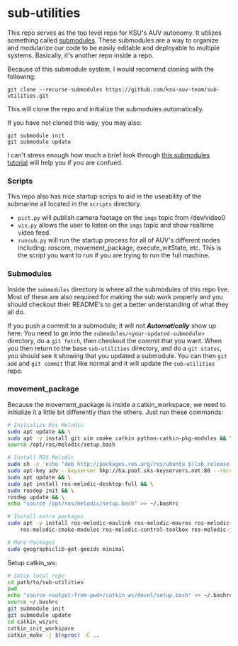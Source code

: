 # sub-utilities
This repo serves as the top level repo for KSU's AUV autonomy. It utilizes something called [submodules](https://git-scm.com/book/en/v2/Git-Tools-Submodules). These submodules are a way to organize and modularize our code to be easily editable and deployable to multiple systems. Basically, it's another repo inside a repo.

Because of this submodule system, I would recomend cloning with the following:
```
git clone --recurse-submodules https://github.com/ksu-auv-team/sub-utilities.git
```
This will clone the repo and initialize the submodules automatically. 

If you have not cloned this way, you may also:
```
git submodule init
git submodule update
```

I can't stress enough how much a brief look through [this submodules tutorial](https://git-scm.com/book/en/v2/Git-Tools-Submodules) will help you if you are confued.

### Scripts
This repo also has nice startup scrips to aid in the useability of the submarine all located in the `scripts` directory. 

* `pict.py` will publish camera footage on the `imgs` topic from /dev/video0
* `vis.py` allows the user to listen on the `imgs` topic and show realtime video feed.
* `runsub.py` will run the startup process for all of AUV's different nodes including: roscore, movement\_package, execute\_witState, etc. This is the script you want to run if you are trying to run the full machine. 

### Submodules
Inside the `submodules` directory is where all the submodules of this repo live. Most of these are also required for making the sub work properly and you should checkout their README's to get a better understanding of what they all do.   

If you push a commit to a submodule, it will not ***Automatically*** show up here. You need to go into the `submodules/<your-updated-submodule>` directory, do a `git fetch`, then checkout the commit that you want. When you then return to the base `sub-utilities` directory, and do a `git status`, you should see it showing that you updated a submodule. You can then `git add` and `git commit` that like normal and it will update the `sub-utilities` repo. 


### movement\_package
Because the movement\_package is inside a catkin\_workspace, we need to initialize it a little bit differently than the others. Just run these commands:

```bash
# Initialize Ros Melodic
sudo apt update && \
sudo apt -y install git vim cmake catkin python-catkin-pkg-modules && \
source /opt/ros/melodic/setup.bash
```

```bash
# Install ROS Melodic
sudo sh -c 'echo "deb http://packages.ros.org/ros/ubuntu $(lsb_release -sc) main" > /etc/apt/sources.list.d/ros-latest.list' && \
sudo apt-key adv --keyserver hkp://ha.pool.sks-keyservers.net:80 --recv-key 421C365BD9FF1F717815A3895523BAEEB01FA116 && \
sudo apt update && \
sudo apt install ros-melodic-desktop-full && \
sudo rosdep init && \
rosdep update && \
echo "source /opt/ros/melodic/setup.bash" >> ~/.bashrc
```

```bash
# Install extra packages
sudo apt -y install ros-melodic-mavlink ros-melodic-mavros ros-melodic-mavros-msgs \
    ros-melodic-cmake-modules ros-melodic-control-toolbox ros-melodic-joy
```

```bash
# More Packages
sudo geographiclib-get-geoids minimal
```

Setup catkin\_ws:
```bash
# Setup local repo
cd path/to/sub-utilities
pwd
echo "source <output-from-pwd>/catkin_ws/devel/setup.bash" >> ~/.bashrc # Make sure to replace <output-from-pwd> with the actual output
source ~/.bashrc
git submodule init
git submodule update
cd catkin_ws/src
catkin_init_workspace
catkin_make -j $(nproc) -C ..
``` 
